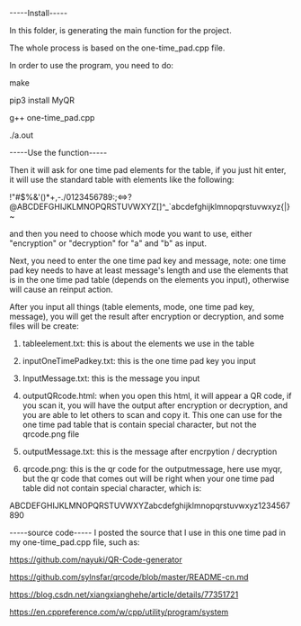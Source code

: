 -----Install-----

In this folder, is generating the main function for the project.

The whole process is based on the one-time_pad.cpp file.

In order to use the program, you need to do:

make

pip3 install MyQR

g++ one-time_pad.cpp

./a.out

-----Use the function-----

Then it will ask for one time pad elements for the table, if you just hit enter, it will use the standard table with elements
like the following:

!"#$%&'()*+,-./0123456789:;<=>?@ABCDEFGHIJKLMNOPQRSTUVWXYZ[\]^_`abcdefghijklmnopqrstuvwxyz{|}~

and then you need to choose which mode you want to use, either "encryption" or "decryption" for "a" and "b" as input.

Next, you need to enter the one time pad key and message, note: one time pad key needs to have at least message's length
and use the elements that is in the one time pad table (depends on the elements you input), otherwise will cause an reinput action.

After you input all things (table elements, mode, one time pad key, message), you will get the result after encryption or
decryption, and some files will be create:

1. tableelement.txt: this is about the elements we use in the table

2. inputOneTimePadkey.txt: this is the one time pad key you input

3. InputMessage.txt: this is the message you input

4. outputQRcode.html: when you open this html, it will appear a QR code, if you scan it, you will have the output after encryption or decryption, and you are able to let others to scan and copy it. This one can use for the one time pad table that is contain special character, but not the qrcode.png file

5. outputMessage.txt: this is the message after encrpytion / decryption

6. qrcode.png: this is the qr code for the outputmessage, here use myqr, but the qr code that comes out will be right when your one time pad table did not contain special character, which is:

ABCDEFGHIJKLMNOPQRSTUVWXYZabcdefghijklmnopqrstuvwxyz1234567890

-----source code-----
I posted the source that I use in this one time pad in my one-time_pad.cpp file, such as:

https://github.com/nayuki/QR-Code-generator

https://github.com/sylnsfar/qrcode/blob/master/README-cn.md

https://blog.csdn.net/xiangxianghehe/article/details/77351721

https://en.cppreference.com/w/cpp/utility/program/system
